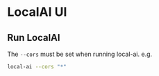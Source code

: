 # LocalAI UI

## Run LocalAI

The `--cors` must be set when running local-ai. e.g.

```bash
local-ai --cors "*"
```
